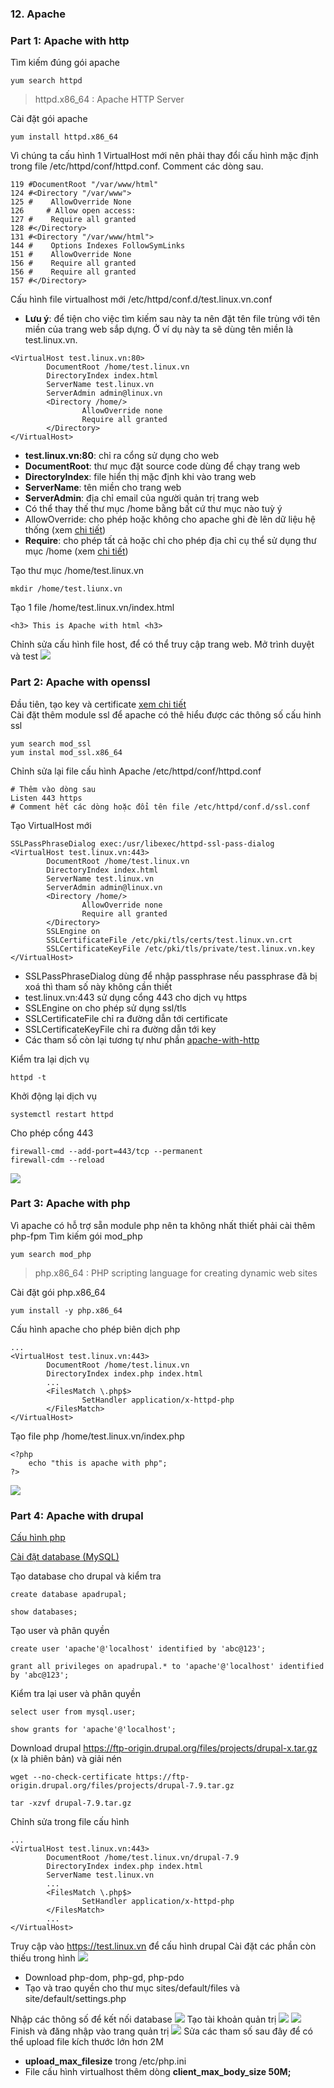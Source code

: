 ### 12. Apache
### Part 1: Apache with http
Tìm kiếm đúng gói apache
```
yum search httpd
```
> httpd.x86_64 : Apache HTTP Server

Cài đặt gói apache
```
yum install httpd.x86_64
```
Vì chúng ta cấu hình 1 VirtualHost mới nên phải thay đổi cấu hình mặc định trong file /etc/httpd/conf/httpd.conf. Comment các dòng sau.
```
119 #DocumentRoot "/var/www/html"
124 #<Directory "/var/www">
125 #    AllowOverride None
126     # Allow open access:
127 #    Require all granted
128 #</Directory>
131 #<Directory "/var/www/html">
144 #    Options Indexes FollowSymLinks
151 #    AllowOverride None
156 #    Require all granted
156 #    Require all granted
157 #</Directory>
```
Cấu hình file virtualhost mới /etc/httpd/conf.d/test.linux.vn.conf
- **Lưu ý**: để tiện cho việc tìm kiếm sau này ta nên đặt tên file trùng với tên miền của trang web sắp dựng. Ở ví dụ này ta sẽ dùng tên miền là test.linux.vn.
```
<VirtualHost test.linux.vn:80>
        DocumentRoot /home/test.linux.vn
        DirectoryIndex index.html
        ServerName test.linux.vn
        ServerAdmin admin@linux.vn
        <Directory /home/>
                AllowOverride none
                Require all granted
        </Directory>
</VirtualHost>
```
- **test.linux.vn:80**: chỉ ra cổng sử dụng cho web
- **DocumentRoot**: thư mục đặt source code dùng để chạy trang web
- **DirectoryIndex**: file hiển thị mặc định khi vào trang web
- **ServerName**: tên miền cho trang web
- **ServerAdmin**: địa chỉ email của người quản trị trang web
- Có thể thay thế thư mục /home bằng bất cứ thư mục nào tuỳ ý
- AllowOverride: cho phép hoặc không cho apache ghi đè lên dữ liệu hệ thống (xem [chi tiết](https://httpd.apache.org/docs/2.4/mod/core.html#allowoverride))
- **Require**: cho phép tất cả hoặc chỉ cho phép địa chỉ cụ thể sử dụng thư mục /home (xem [chi tiết](https://httpd.apache.org/docs/2.4/howto/access.html)) 

Tạo thư mục /home/test.linux.vn
```
mkdir /home/test.liunx.vn
```
Tạo 1 file /home/test.linux.vn/index.html
```
<h3> This is Apache with html <h3>
```
Chỉnh sửa cấu hình file host, để có thể truy cập trang web. Mở trình duyệt và test
![](image-kkrruodz.png)

### Part 2: Apache with openssl
Đầu tiên, tạo key và certificate [xem chi tiết](https://github.com/nicehs/webserver/blob/main/openssl.md)  
Cài đặt thêm module ssl để apache có thê hiểu được các thông số cấu hinh ssl  
```
yum search mod_ssl
yum instal mod_ssl.x86_64
```
Chỉnh sửa lại file cấu hình Apache /etc/httpd/conf/httpd.conf
```
# Thêm vào dòng sau
Listen 443 https
# Comment hết các dòng hoặc đổi tên file /etc/httpd/conf.d/ssl.conf
```
Tạo VirtualHost mới
```
SSLPassPhraseDialog exec:/usr/libexec/httpd-ssl-pass-dialog
<VirtualHost test.linux.vn:443>
        DocumentRoot /home/test.linux.vn
        DirectoryIndex index.html
        ServerName test.linux.vn
        ServerAdmin admin@linux.vn
        <Directory /home/>
                AllowOverride none
                Require all granted
        </Directory>
        SSLEngine on
        SSLCertificateFile /etc/pki/tls/certs/test.linux.vn.crt
        SSLCertificateKeyFile /etc/pki/tls/private/test.linux.vn.key
</VirtualHost>
```
- SSLPassPhraseDialog dùng để nhập passphrase nếu passphrase đã bị xoá thì tham số này không cần thiết
- test.linux.vn:443 sử dụng cổng 443 cho dịch vụ https
- SSLEngine on cho phép sử dụng ssl/tls
- SSLCertificateFile chỉ ra đường dẫn tới certificate
- SSLCertificateKeyFile chỉ ra đường dẫn tới key
- Các tham số còn lại tương tự như phần [apache-with-http](https://github.com/nicehs/webserver/blob/main/apache/apache-with-http.md)

Kiểm tra lại dịch vụ
```
httpd -t
```
Khởi động lại dịch vụ
```
systemctl restart httpd
```
Cho phép cổng 443
```
firewall-cmd --add-port=443/tcp --permanent
firewall-cdm --reload
```
![](image-kky7oyff.png)

### Part 3: Apache with php
Vì apache có hỗ trợ sẵn module php nên ta không nhất thiết phải cài thêm php-fpm
Tìm kiếm gói mod_php
```
yum search mod_php
```
> php.x86_64 : PHP scripting language for creating dynamic web sites

Cài đặt gói php.x86_64
```
yum install -y php.x86_64
```
Cấu hình apache cho phép biên dịch php
```
...
<VirtualHost test.linux.vn:443>
        DocumentRoot /home/test.linux.vn
        DirectoryIndex index.php index.html
        ...
        <FilesMatch \.php$>
                SetHandler application/x-httpd-php
        </FilesMatch>
</VirtualHost>
```
Tạo file php /home/test.linux.vn/index.php
```
<?php
    echo "this is apache with php";
?>
```
![](image-kkyy7kfi.png)

### Part 4: Apache with drupal
[Cấu hình php](https://github.com/nicehs/webserver/blob/main/apache/apache-with-php.md)

[Cài đặt database (MySQL)](https://github.com/nicehs/webserver/blob/main/database-mariadb.md)  

Tạo database cho drupal và kiểm tra
```
create database apadrupal;

show databases;
```
Tạo user và phân quyền
```
create user 'apache'@'localhost' identified by 'abc@123';

grant all privileges on apadrupal.* to 'apache'@'localhost' identified by 'abc@123';
```
Kiểm tra lại user và phân quyền
```
select user from mysql.user;

show grants for 'apache'@'localhost';
```
Download drupal https://ftp-origin.drupal.org/files/projects/drupal-x.tar.gz (x là phiên bản) và giải nén
```
wget --no-check-certificate https://ftp-origin.drupal.org/files/projects/drupal-7.9.tar.gz

tar -xzvf drupal-7.9.tar.gz
```
Chỉnh sửa trong file cấu hình
```
...
<VirtualHost test.linux.vn:443>
        DocumentRoot /home/test.linux.vn/drupal-7.9
        DirectoryIndex index.php index.html
        ServerName test.linux.vn
        ...
        <FilesMatch \.php$>
                SetHandler application/x-httpd-php
        </FilesMatch>
        ...
</VirtualHost>
```
Truy cập vào https://test.linux.vn để cấu hình drupal
Cài đặt các phần còn thiếu trong hình
![](image-kl6060fh.png)
- Download php-dom, php-gd, php-pdo
- Tạo và trao quyền cho thư mục sites/default/files và site/default/settings.php

Nhập các thông số để kết nối database
![](image-kl622pfy.png)
Tạo tài khoản quản trị
![](image-kl627vgb.png)
![](image-kl628lx3.png)
Finish và đăng nhập vào trang quản trị
![](image-kl62b8pk.png)
Sửa các tham số sau đây để có thể upload file kích thước lớn hơn 2M
- **upload_max_filesize** trong /etc/php.ini
- File cấu hình virtualhost thêm dòng **client_max_body_size 50M;**
